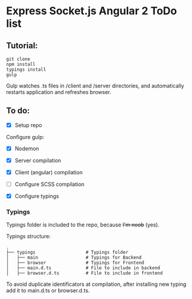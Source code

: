 # Express Socket.js Angular 2 ToDo list
 
## Tutorial:
```
git clone
npm install
typings install
gulp
```

Gulp watches .ts files in /client and /server 
directories, and automatically restarts application 
and refreshes browser.

## To do:
- [x] Setup repo

Configure gulp:
- [x] Nodemon
- [x] Server compilation
- [x] Client (angular) compilation
- [ ] Configure SCSS compilation


- [x] Configure typings

### Typings
Typings folder is included to the repo, because ~~I'm noob~~ (yes).

Typings structure:

    .
    ├── typings                   # Typings folder
    │   ├── main                  # Typings for Backend
    │   ├── browser               # Typings for Frontend
    │   ├── main.d.ts             # File to include in backend
    │   ├── browser.d.ts          # File to include in frontend


To avoid duplicate identificators at compilation,
after installing new typing add it to main.d.ts or browser.d.ts.